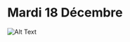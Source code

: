 # Mardi 18 Décembre

![Alt Text](https://media1.tenor.com/m/jWV3Qp2RpmIAAAAd/santa-father-coming-christmas.gif)